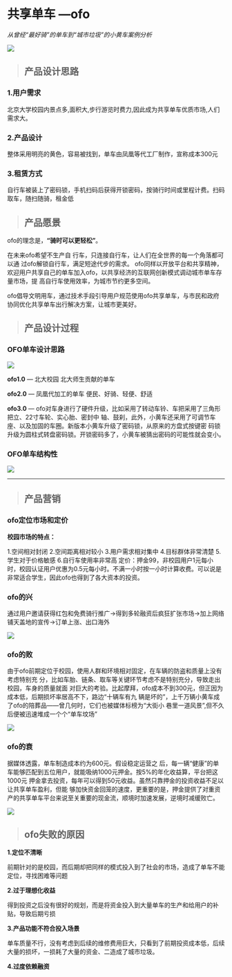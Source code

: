 # 共享单车 —ofo

*从曾经“最好骑”的单车到“城市垃圾”的小黄车案例分析*


![](./img/2.jpg)

>## 产品设计思路


### **1.用户需求**
北京大学校园内景点多,面积大,步行游览时费力,因此成为共享单车优质市场,人们需求大。
### **2.产品设计**
整体采用明亮的黄色，容易被找到，单车由凤凰等代工厂制作，宣称成本300元
### **3.租赁方式**
自行车被装上了密码锁，手机扫码后获得开锁密码，按骑行时间或里程计费。扫码取车，随扫随骑，租金低
>## 产品愿景
ofo的理念是，**“骑时可以更轻松”**。

在未来ofo希望不生产自 行车，只连接自行车，让人们在全世界的每一个角落都可以通 过ofo解锁自行车，满足短途代步的需求。 ofo同样以开放平台和共享精神，欢迎用户共享自己的单车加入ofo，以共享经济的互联网创新模式调动城市单车存量市场，提 高自行车使用效率，为城市节约更多空间。

ofo倡导文明用车，通过技术手段引导用户规范使用ofo共享单车，与市民和政府协同优化共享单车出行解决方案，让城市更美好。





>## 产品设计过程
### **OFO单车设计思路**
![](./img/4.PNG)

**ofo1.0** — 北大校园 北大师生贡献的单车

**ofo2.0** — 凤凰代加工的单车 便民、好骑、轻便、舒适

**ofo3.0** — ofo对车身进行了硬件升级，比如采用了转动车铃、车把采用了三角形把立、22寸车轮、实心胎、密封中 轴、鼓刹，此外，小黄车还采用了可调节车座、以及加固的车圈。新版本小黄车升级了密码锁，从原来的方盘式按键密 码锁升级为圆柱式转盘密码锁。开锁密码多了，小黄车被猜出密码的可能性就会变小。
### **OFO单车结构性**
![](./img/3.PNG)
****
>## 产品营销 
### **ofo定位市场和定价**
**校园市场的特点：**

1.空间相对封闭  2.空间距离相对较小 3.用户需求相对集中 4.目标群体非常清楚 5. 学生对于价格敏感 6.自行车使用率非常高
定价：押金99，非校园用户1元每小时，校园认证用户优惠为0.5元每小时。不满一小时按一小时计算收费。可以说是非常适合学生，因此ofo也得到了各大资本的投资。
### **ofo的兴**

通过用户邀请获得红包和免费骑行推广→得到多轮融资后疯狂扩张市场→加上网络铺天盖地的宣传→订单上涨、出口海外

![](./img/5.PNG)

### **ofo的败**
由于ofo前期定位于校园，使用人群和环境相对固定，在车辆的防盗和质量上没有考虑特别充 分，比如车胎、链条、取车等关键环节考虑不是特别充分，导致走出校园，车身的质量就面 对巨大的考验。比起摩拜，ofo成本不到300元，但正因为成本低，后期损坏率居高不下，路边“十辆车有九 辆是坏的”，上千万辆小黄车成了ofo的陪葬品——曾几何时，它们也被媒体标榜为“大街小 巷里一道风景”,但不久后便被迅速堆成一个个“单车坟场”


![](./img/1.jpg)

### **ofo的衰**
据媒体透露，单车制造成本约为600元。假设稳定运营之 后，每一辆“健康”的单车能够匹配到五位用户，就能吸纳1000元押金。按5%的年化收益算，平台把这1000元 押金拿去投资，每年可以得到50元收益。虽然只靠押金的投资收益不足以让共享单车盈利，但能 够加快资金回笼的速度，更重要的是，押金提供了对重资产的共享单车平台来说至关重要的现金流，顺境时加速发展，逆境时减缓败亡。

![](./img/6.PNG)

>## **ofo失败的原因**
**1.定位不清晰**

前期针对的是校园，而后期却把同样的模式投入到了社会的市场，造成了单车不能定位，寻找困难等问题

**2.过于理想化收益**

得到投资之后没有很好的规划，而是将资金投入到大量单车的生产和给用户的补贴，导致后期亏损

**3.产品功能不符合投入场景**

单车质量不行，没有考虑到后续的维修费用巨大，只看到了前期投资成本低，后续大量的损坏，一损耗了大量的资金、二造成了城市垃圾。

**4.过度依赖融资**
　　

